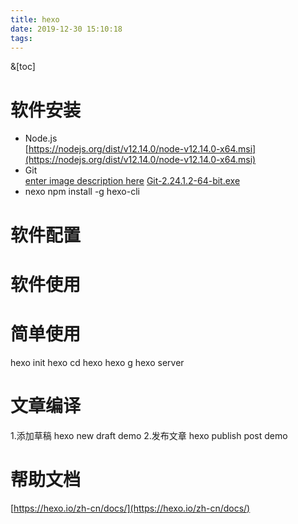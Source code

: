 ```yaml
---
title: hexo
date: 2019-12-30 15:10:18
tags:
---
```


&[toc]

# 软件安装 #
- Node.js   
[https://nodejs.org/dist/v12.14.0/node-v12.14.0-x64.msi](https://nodejs.org/dist/v12.14.0/node-v12.14.0-x64.msi)    
- Git  
[enter image description here](https://git-scm.com) 
[Git-2.24.1.2-64-bit.exe](https://github.com/git-for-windows/git/releases/download/v2.24.1.windows.2/Git-2.24.1.2-64-bit.exe)
- nexo
npm install -g hexo-cli

# 软件配置 #

# 软件使用 #



# 简单使用 #
hexo init hexo
cd hexo
hexo g
hexo server

# 文章编译 #
1.添加草稿
hexo new draft demo
2.发布文章
hexo publish post demo



# 帮助文档  #
[https://hexo.io/zh-cn/docs/](https://hexo.io/zh-cn/docs/)
